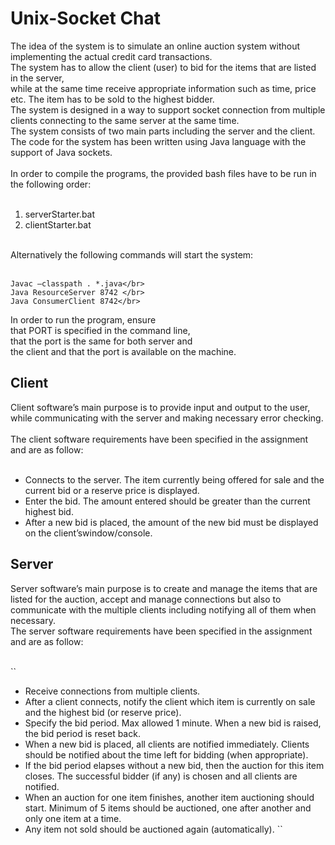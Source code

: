 # Unix-Socket Chat
The idea of the system is to simulate an online auction system without implementing the actual credit card transactions. </br>
The system has to allow the client (user) to bid for the items that are listed in the server,</br> while at the same time receive appropriate information such as time, price etc. The item has to be sold to the highest bidder.</br>
The system is designed in a way to support socket connection from multiple clients connecting to the same server at the same time. </br>
The system consists of two main parts including the server and the client.</br>
The code for the system has been written using Java language with the support of Java sockets.</br>
</br>
In order to compile the programs, the provided bash files have to be run in the following order:</br>
</br>
1. serverStarter.bat </br>
2. clientStarter.bat</br>
</br>
Alternatively the following commands will start the system:</br>
</br>

```
Javac –classpath . *.java</br>
Java ResourceServer 8742 </br>
Java ConsumerClient 8742</br>
```

In order to run the program, ensure </br>
that PORT is specified in the command line, </br>
that the port is the same for both server and </br>
the client and that the port is available on the machine.</br>

## Client

Client software’s main purpose is to provide input and output to the user, while communicating with the server and making necessary error checking.</br>
</br>
The client software requirements have been specified in the assignment and are as follow:</br>
</br>


- Connects to the server. The item currently being offered for sale and the current bid or a reserve price is displayed.</br>
- Enter the bid. The amount entered should be greater than the current highest bid.</br>
- After a new bid is placed, the amount of the new bid must be displayed on the client’swindow/console.</br>


## Server
Server software’s main purpose is to create and manage the items that are listed for the auction, accept and manage connections but also to communicate with the multiple clients including notifying all of them when necessary.</br>
The server software requirements have been specified in the assignment and are as follow:</br>
</br>

``
- Receive connections from multiple clients.
- After a client connects, notify the client which item is currently on sale and the highest bid (or reserve price).
- Specify the bid period. Max allowed 1 minute. When a new bid is raised, the bid period is reset back.
- When a new bid is placed, all clients are notified immediately. Clients should be notified about the time left for bidding (when appropriate).
- If the bid period elapses without a new bid, then the auction for this item closes. The successful bidder (if any) is chosen and all clients are notified.
- When an auction for one item finishes, another item auctioning should start. Minimum of 5 items should be auctioned, one after another and only one item at a time.
- Any item not sold should be auctioned again (automatically).
``
